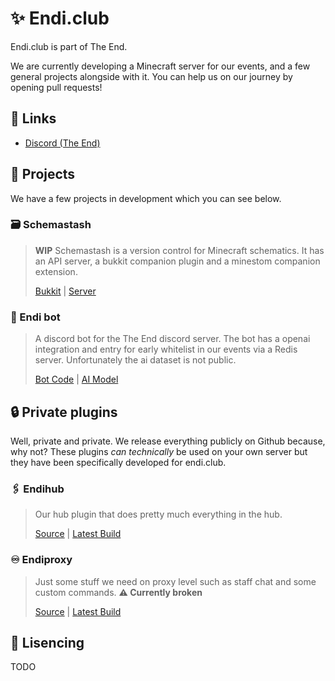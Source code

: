 # ✨ Endi.club
Endi.club is part of The End.

We are currently developing a Minecraft server for our events, and a few general projects alongside with it. You can help us on our journey by opening pull requests!

## 🔗 Links
- [Discord (The End)](https://discord.gg/WAMpxA8krU 'Click to open')

## 📂 Projects
We have a few projects in development which you can see below.

### 🗃️ Schemastash
> **__WIP__**
> Schemastash is a version control for Minecraft schematics. It has an API server, a bukkit companion plugin and a minestom companion extension.
>
> [Bukkit](https://github.com/endi-club/schemastash-bukkit) | [Server](https://github.com/endi-club/schemastash-server)
### 🤖 Endi bot
> A discord bot for the The End discord server. The bot has a openai integration and entry for early whitelist in our events via a Redis server. Unfortunately the ai dataset is not public.
> 
> [Bot Code](https://github.com/endi-club/endi-bot) | [AI Model](https://github.com/endi-club/ai-model)


## 🔒 Private plugins
Well, private and private. We release everything publicly on Github because, why not? These plugins *can technically* be used on your own server but they have been specifically developed for endi.club.
### 🖇️ Endihub
> Our hub plugin that does pretty much everything in the hub.
>
> [Source](https://github.com/endi-club/endihub) | [Latest Build](https://nightly.link/endi-club/Endihub/workflows/maven/main?preview "This uses nighly.link a service that automatically pulls the latest artifact generated by Github Actions. If you would like to not use a Third-party service, manually find the last action ran and download the artifact from there.")
### ♾️ Endiproxy
> Just some stuff we need on proxy level such as staff chat and some custom commands. **⚠️ Currently broken**
>
> [Source](https://github.com/endi-club/endiproxy) | [Latest Build](https://nightly.link/endi-club/Endiproxy/workflows/build/main?preview "This uses nighly.link a service that automatically pulls the latest artifact generated by Github Actions. If you would like to not use a Third-party service, manually find the last action ran and download the artifact from there.")
## 📄 Lisencing
TODO

